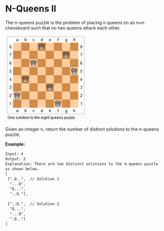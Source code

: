 # N-Queens II

The n-queens puzzle is the problem of placing n queens on an n×n chessboard such that no two queens attack each other.

![8-queens](./8-queens.png)

Given an integer n, return the number of distinct solutions to the n-queens puzzle.

**Example:**

```pseudo
Input: 4
Output: 2
Explanation: There are two distinct solutions to the 4-queens puzzle as shown below.
[
 [".Q..",  // Solution 1
  "...Q",
  "Q...",
  "..Q."],

 ["..Q.",  // Solution 2
  "Q...",
  "...Q",
  ".Q.."]
]
```
